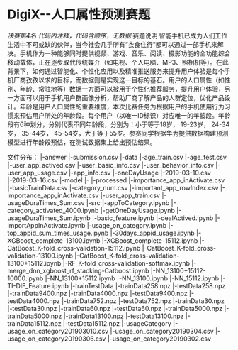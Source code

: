 # DigiX--人口属性预测赛题
*决赛第4名*
*代码内注释，代码含顺序，无数据*
赛题说明 智能手机已成为人们工作生活中不可或缺的伙伴，当今社会几乎所有“衣食住行”都可以通过一部手机来解决。手机作为一种能够同时提供视频、游戏、音乐、阅读、摄影功能的全功能综合移动载体，正在逐步取代传统媒介（如电视、个人电脑、MP3、照相机等）。在此背景下，如何通过智能化、个性化应用以及精准推送服务来提升用户体验是每个手机厂商孜孜以求的目标，而数据则是实现这一目标的基石。用户的人口属性（如性别、年龄、常驻地等）数据一方面可以被用于个性化推荐服务，提升用户体验，另一方面可以用于手机用户群画像分析，帮助厂商了解产品的人群定位，优化产品设计。年龄是用户人口属性的重要维度，本次比赛任务为根据用户的手机使用行为习惯来预估用户所处的年龄段。每个用户（以唯一ID标识）对应唯一的年龄段。年龄段有6种划分，分别代表不同年龄段，分别为：小于等于18岁， 19-23岁， 24-34岁， 35-44岁， 45-54岁，大于等于55岁。参赛同学根据华为提供数据构建预测模型进行年龄段预估，在测试数据集上给出预估结果。

文件分布：
|-answer
    |-submission.csv
|-data
    |-age_train.csv
    |-age_test.csv
    |-user_app_actived.csv
    |-user_basic_info.csv
    |-user_behavior_info.csv
    |-user_app_usage.csv
    |-app_info.csv
    |-oneDayUsage
        |-2019-03-10.csv
        |-2019-03-16.csv
|-model
    |-
|-processed
    |-importance_app_inActivate.csv
    |-basicTrainData.csv
    |-category_num.csv
    |-important_app_rowIndex.csv
    |-importance_app_inActivate.csv
    |-user_app_train.csv
    |-usageDuraTimes_Sum.csv
|-src
    |-appToCategory.ipynb
    |-category_activated_4000.ipynb
    |-getOneDayUsage.ipynb
    |-usageDuraTimes_Sum.ipynb
    |-basic_feature.ipynb
    |-dealActived.ipynb
    |-importAppInActivate.ipynb
    |-usage_on_category.ipynb
    |-top_appid_sum_times_usage.ipynb
    |-30days_appid_usage.ipynb
    |-XGBoost_complete-13100.ipynb
    |-XGBoost_complete-15112.ipynb
    |-CatBoost_K-fold_cross-validation-15112.ipynb
    |-CatBoost_K-fold_cross-validation-13100.ipynb
    |-CatBoost_K-fold_cross-validation-13100+15112.ipynb
    |-RF_K-fold_cross-validation-softmax.ipynb
    |-merge_dnn_xgboost_rf_stacking-Catboost.ipynb
    |-NN_13100+15112-10000.ipynb
    |-NN_13100+15112.ipynb
    |-NN_13100.ipynb
    |-NN_15112.ipynb
    |-TI-DIF_Feature.ipynb
|-trainTestData
    |-trainData258.npz
    |-testData258.npz
    |-trainData9400.npz
    |-trainData4000.npz
    |-testData9400.npz
    |-testData4000.npz
    |-trainData752.npz
    |-testData752.npz
    |-trainData30.npz
    |-testData30.npz
    |-trainData60.npz
    |-testData60.npz
    |-trainData5000.npz
    |-trainData5000.npz
    |-trainData13100.npz
    |-testData13100.npz
    |-trainData15112.npz
    |-testData15112.npz
    |-usageCategory
        |-usage_on_category201903010.csv
        |-usage_on_category20190304.csv
        |-usage_on_category20190306.csv
        |-usage_on_category20190302.csv

